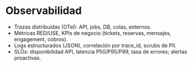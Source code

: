 # Observabilidad

- Trazas distribuidas (OTel): API, jobs, DB, colas, externos.
- Métricas RED/USE, KPIs de negocio (tickets, reservas, mensajes, engagement, cobros).
- Logs estructurados (JSON), correlación por trace_id, scrubs de PII.
- SLOs: disponibilidad API, latencia P50/P95/P99, tasa de errores; alertas proactivas.
